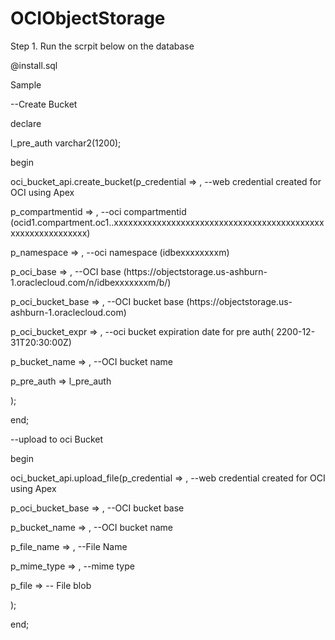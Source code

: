 # OCIObjectStorage
<p> Step 1. Run the scrpit below on the database </p>
           <p>@install.sql</p>

<p>Sample </p>
<p>--Create Bucket</p>
<p> declare</p>
<p>l_pre_auth varchar2(1200);</p>
<p>begin</p>
    <p>oci_bucket_api.create_bucket(p_credential               =>   , --web credential created for OCI using Apex </p>
	                            <p>p_compartmentid        =>   , --oci compartmentid (ocid1.compartment.oc1..xxxxxxxxxxxxxxxxxxxxxxxxxxxxxxxxxxxxxxxxxxxxxxxxxxxxxxxxxxxx)</p>
	                            <p>p_namespace            =>   , --oci namespace (idbexxxxxxxxm)</p>
								<p>p_oci_base             =>   , --OCI base (https://objectstorage.us-ashburn-1.oraclecloud.com/n/idbexxxxxxxm/b/)</p>
								<p>p_oci_bucket_base      =>   , --OCI bucket base (https://objectstorage.us-ashburn-1.oraclecloud.com)</p>
								<p>p_oci_bucket_expr      =>   , --oci bucket expiration date for pre auth( 2200-12-31T20:30:00Z)</p>
								<p>p_bucket_name          =>   , --OCI bucket name </p>
								<p>p_pre_auth             => l_pre_auth</p>
								<p>);</p>
								
								
<p>end;</p>					

<p>--upload to oci Bucket</p>

<p>begin</p>
	<p>oci_bucket_api.upload_file(p_credential        =>   ,  --web credential created for OCI using Apex</p>
						  <p>p_oci_bucket_base   =>   ,  --OCI bucket base </p>
						  <p>p_bucket_name       =>   ,  --OCI bucket name </p>
						  <p>p_file_name         =>   ,  --File Name</p>
						  <p>p_mime_type         =>   ,  --mime type</p>
						  <p>p_file              =>      -- File blob</p>
						  <p>);</p>
<p>end;</p>
